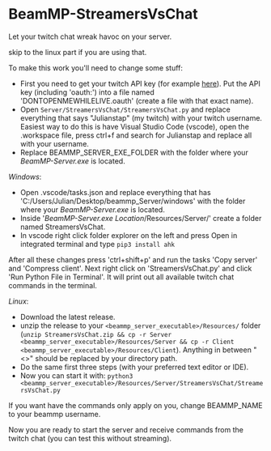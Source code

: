 # BeamMP-StreamersVsChat
Let your twitch chat wreak havoc on your server.

skip to the linux part if you are using that.

To make this work you'll need to change some stuff:
- First you need to get your twitch API key (for example [here](https://twitchapps.com/tmi/)). Put the API key (including 'oauth:') into a file named 'DONTOPENMEWHILELIVE.oauth' (create a file with that exact name). 
- Open `Server/StreamersVsChat/StreamersVsChat.py` and replace everything that says "Julianstap" (my twitch) with your twitch username. Easiest way to do this is have Visual Studio Code (vscode), open the .workspace file, press ctrl+f and search for Julianstap and replace all with your username.
- Replace BEAMMP_SERVER_EXE_FOLDER with the folder where your *BeamMP-Server.exe* is located.
  
*Windows*:
- Open .vscode/tasks.json and replace everything that has 'C:/Users/Julian/Desktop/beammp_Server/windows' with the folder where your *BeamMP-Server.exe* is located.
- Inside '*BeamMP-Server.exe Location*/Resources/Server/' create a folder named StreamersVsChat.
- In vscode right click folder explorer on the left and press Open in integrated terminal and type `pip3 install ahk`

After all these changes press 'ctrl+shift+p' and run the tasks 'Copy server' and 'Compress client'. Next right click on 'StreamersVsChat.py' and click 'Run Python File in Terminal'. It will print out all available twitch chat commands in the terminal.

*Linux*:
- Download the latest release.
- unzip the release to your `<beammp_server_executable>/Resources/` folder (`unzip StreamersVsChat.zip && cp -r Server <beammp_server_executable>/Resources/Server && cp -r Client <beammp_server_executable>/Resources/Client`). Anything in between "<>" should be replaced by your directory path.
- Do the same first three steps (with your preferred text editor or IDE).
- Now you can start it with: `python3 <beammp_server_executable>/Resources/Server/StreamersVsChat/StreamersVsChat.py`


If you want have the commands only apply on you, change BEAMMP_NAME to your beammp username.

Now you are ready to start the server and receive commands from the twitch chat (you can test this without streaming).
